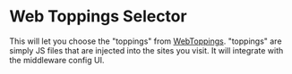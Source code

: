 # Web Toppings Selector

This will let you choose the "toppings" from [WebToppings](https://webtoppings.bar). "toppings" are simply JS files that are injected into the sites you visit. It will integrate with the middleware config UI.

